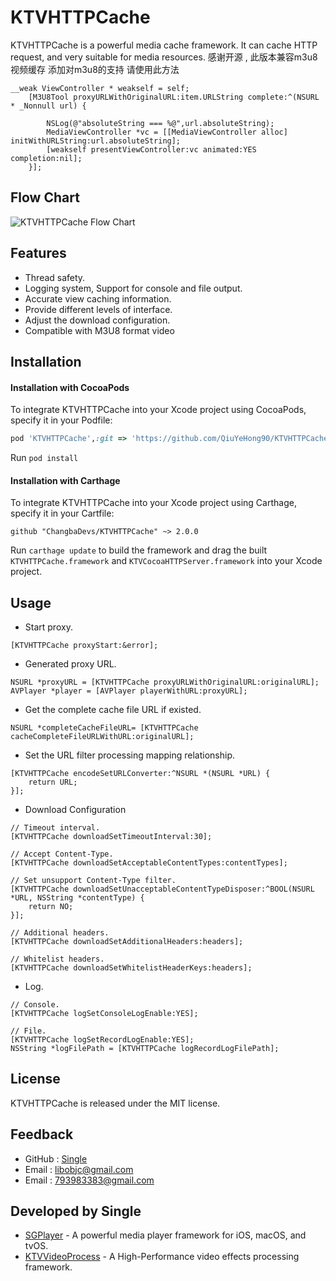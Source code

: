 # KTVHTTPCache

KTVHTTPCache is a powerful media cache framework. It can cache HTTP request, and very suitable for media resources.
感谢开源 , 此版本兼容m3u8视频缓存
添加对m3u8的支持 请使用此方法
```
__weak ViewController * weakself = self;
    [M3U8Tool proxyURLWithOriginalURL:item.URLString complete:^(NSURL * _Nonnull url) {
        
        NSLog(@"absoluteString === %@",url.absoluteString);
        MediaViewController *vc = [[MediaViewController alloc] initWithURLString:url.absoluteString];
        [weakself presentViewController:vc animated:YES completion:nil];
    }];
```

## Flow Chart

![KTVHTTPCache Flow Chart](http://libobjc-libs.oss-cn-beijing.aliyuncs.com/Resource/KTVHTTPCache-flow-chart-thin.jpeg)


## Features

- Thread safety.
- Logging system, Support for console and file output.
- Accurate view caching information.
- Provide different levels of interface.
- Adjust the download configuration.
- Compatible with M3U8 format video

## Installation

#### Installation with CocoaPods

To integrate KTVHTTPCache into your Xcode project using CocoaPods, specify it in your Podfile:

```ruby
pod 'KTVHTTPCache',:git => 'https://github.com/QiuYeHong90/KTVHTTPCache.git',:tag=>'3.0.1'
```

Run `pod install`

#### Installation with Carthage

To integrate KTVHTTPCache into your Xcode project using Carthage, specify it in your Cartfile:

```ogdl
github "ChangbaDevs/KTVHTTPCache" ~> 2.0.0
```

Run `carthage update` to build the framework and drag the built `KTVHTTPCache.framework` and `KTVCocoaHTTPServer.framework` into your Xcode project.


## Usage

- Start proxy.

```objc
[KTVHTTPCache proxyStart:&error];
```

- Generated proxy URL.

```objc
NSURL *proxyURL = [KTVHTTPCache proxyURLWithOriginalURL:originalURL];
AVPlayer *player = [AVPlayer playerWithURL:proxyURL];
```

- Get the complete cache file URL if existed.

```objc
NSURL *completeCacheFileURL= [KTVHTTPCache cacheCompleteFileURLWithURL:originalURL];
```

- Set the URL filter processing mapping relationship.

```objc
[KTVHTTPCache encodeSetURLConverter:^NSURL *(NSURL *URL) {
    return URL;
}];
```

- Download Configuration

```objc
// Timeout interval.
[KTVHTTPCache downloadSetTimeoutInterval:30];

// Accept Content-Type.
[KTVHTTPCache downloadSetAcceptableContentTypes:contentTypes];

// Set unsupport Content-Type filter.
[KTVHTTPCache downloadSetUnacceptableContentTypeDisposer:^BOOL(NSURL *URL, NSString *contentType) {
    return NO;
}];

// Additional headers.
[KTVHTTPCache downloadSetAdditionalHeaders:headers];

// Whitelist headers.
[KTVHTTPCache downloadSetWhitelistHeaderKeys:headers];
```

- Log.

```objc
// Console.
[KTVHTTPCache logSetConsoleLogEnable:YES];

// File.
[KTVHTTPCache logSetRecordLogEnable:YES];
NSString *logFilePath = [KTVHTTPCache logRecordLogFilePath];
```


## License

KTVHTTPCache is released under the MIT license.


## Feedback

- GitHub : [Single](https://github.com/QiuYeHong90)
- Email : libobjc@gmail.com
- Email : 793983383@gmail.com

## Developed by Single

- [SGPlayer](https://github.com/libobjc/SGPlayer) - A powerful media player framework for iOS, macOS, and tvOS.
- [KTVVideoProcess](https://github.com/ChangbaDevs/KTVVideoProcess) - A High-Performance video effects processing framework.

